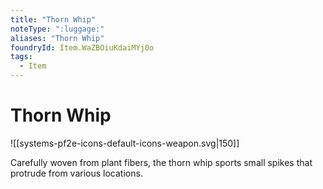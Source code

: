 ```yaml
---
title: "Thorn Whip"
noteType: ":luggage:"
aliases: "Thorn Whip"
foundryId: Item.WaZBOiuKdaiMYj0o
tags:
  - Item
---
```


# Thorn Whip
![[systems-pf2e-icons-default-icons-weapon.svg|150]]

Carefully woven from plant fibers, the thorn whip sports small spikes that protrude from various locations.
